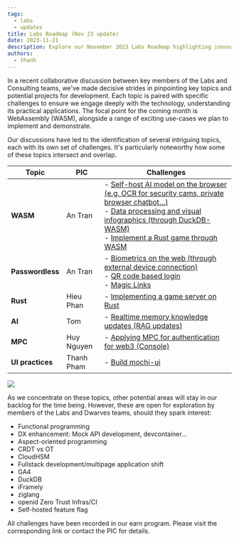 ```yaml
---
tags:
  - labs
  - updates
title: Labs Roadmap (Nov 23 update)
date: 2023-11-21
description: Explore our November 2023 Labs Roadmap highlighting innovative technology projects and challenges for the upcoming month. Key focus areas include WebAssembly (WASM), Passwordless Authentication, Rust, AI, MPC, and UI practices.
authors:
  - thanh
---
```


In a recent collaborative discussion between key members of the Labs and Consulting teams, we've made decisive strides in pinpointing key topics and potential projects for development. Each topic is paired with specific challenges to ensure we engage deeply with the technology, understanding its practical applications. The focal point for the coming month is WebAssembly (WASM), alongside a range of exciting use-cases we plan to implement and demonstrate.

Our discussions have led to the identification of several intriguing topics, each with its own set of challenges. It's particularly noteworthy how some of these topics intersect and overlap.

| Topic            | PIC        | Challenges |
| ---------------- | ---------- | -----------|
| **WASM**         | An Tran    | - [Self-host AI model on the browser (e.g. OCR for security cams, private browser chatbot…)]() <br> - [Data processing and visual infographics (through DuckDB-WASM)]() <br> - [Implement a Rust game through WASM]() |
| **Passwordless** | An Tran    | - [Biometrics on the web (through external device connection)]() <br> - [QR code based login]() <br> - [Magic Links]()                                                                                                                     |
| **Rust**         | Hieu Phan  | - [Implementing a game server on Rust]()                                                                                                                                                                                                                                                                              |
| **AI**           | Tom        | - [Realtime memory knowledge updates (RAG updates)]()                                                                                                                                                                                                                                                      |
| **MPC**          | Huy Nguyen | - [Applying MPC for authentication for web3 (Console)]()                                                                                                                                                                                                                                                |
| **UI practices** | Thanh Pham | - [Build mochi-ui]()                                                                                                                                                                                                                                                                                                                            |

![](assets/labs-roadmap-(nov-23-update)-20231127143515779.webp)

As we concentrate on these topics, other potential areas will stay in our backlog for the time being. However, these are open for exploration by members of the Labs and Dwarves teams, should they spark interest:

- Functional programming
- DX enhancement: Mock API development, devcontainer…
- Aspect-oriented programming
- CRDT vs OT
- CloudHSM
- Fullstack development/multipage application shift
- GA4
- DuckDB
- iFramely
- ziglang
- openid Zero Trust Infras/CI
- Self-hosted feature flag

All challenges have been recorded in our earn program. Please visit the corresponding link or contact the PIC for details.
